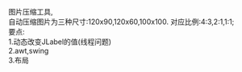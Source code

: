 图片压缩工具,<br/>
自动压缩图片为三种尺寸:120x90,120x60,100x100.
对应比例:4:3,2:1,1:1;<br/>
要点: <br/>
	1.动态改变JLabel的值(线程问题) <br/>
	2.awt,swing <br/>
	3.布局<br/>
